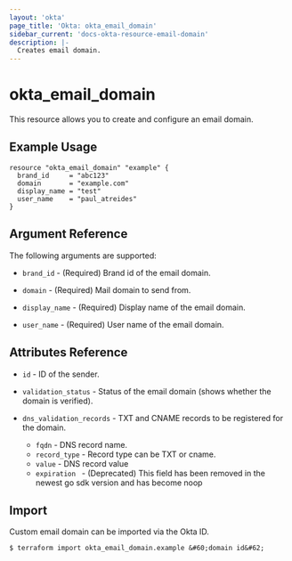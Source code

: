 ```yaml
---
layout: 'okta'
page_title: 'Okta: okta_email_domain'
sidebar_current: 'docs-okta-resource-email-domain'
description: |-
  Creates email domain.
---
```


# okta_email_domain

This resource allows you to create and configure an email domain.

## Example Usage

```hcl
resource "okta_email_domain" "example" {
  brand_id     = "abc123"
  domain       = "example.com"
  display_name = "test"
  user_name    = "paul_atreides"
}
```

## Argument Reference

The following arguments are supported:

- `brand_id` - (Required) Brand id of the email domain.

- `domain` - (Required) Mail domain to send from.

- `display_name` - (Required) Display name of the email domain.

- `user_name` - (Required) User name of the email domain.

## Attributes Reference

- `id` - ID of the sender.

- `validation_status` - Status of the email domain (shows whether the domain is verified).

- `dns_validation_records` - TXT and CNAME records to be registered for the domain.
  - `fqdn` - DNS record name.
  - `record_type` - Record type can be TXT or cname.
  - `value` - DNS record value
  - `expiration ` - (Deprecated) This field has been removed in the newest go sdk version and has become noop

## Import

Custom email domain can be imported via the Okta ID.

```
$ terraform import okta_email_domain.example &#60;domain id&#62;
```
